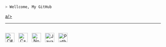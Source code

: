 
 ```bash

> Wellcome, My GitHub

```
<p>
 <a align="center" href="https://github.com/PKDORX"
    <img src="https://github-readme-stats.vercel.app/api?username=PKDORX&show_icons=true&text_color=ff00008&theme=transparent&include_all_commits=true&count_private=true" width="250" height="260">
    a/>
  
 </p>
 


   





  
---

<br>
<img align="left" alt="C#" width="30px" style="padding-right:10px;" src="https://cdn.jsdelivr.net/gh/devicons/devicon/icons/csharp/csharp-line.svg" />
<img align="left" alt="C++" width="30px" style="padding-right:10px;" src="https://cdn.jsdelivr.net/gh/devicons/devicon/icons/cplusplus/cplusplus-line.svg" />
<img align="left" alt="NodeJS" width="30px" style="padding-right:10px;" src="https://cdn.jsdelivr.net/gh/devicons/devicon/icons/nodejs/nodejs-original.svg" />
 <img align="left" alt="JavaScript" width="30px" style="padding-right:10px;" src="https://cdn.jsdelivr.net/gh/devicons/devicon/icons/javascript/javascript-plain.svg" />
<img align="left" alt="Python" width="30px" style="padding-right:10px;" src="https://cdn.jsdelivr.net/gh/devicons/devicon/icons/python/python-plain.svg" />

  
  

<br />

#
